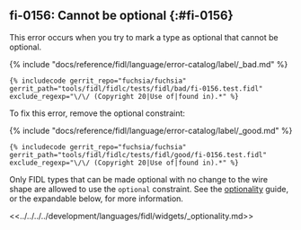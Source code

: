 ## fi-0156: Cannot be optional {:#fi-0156}

This error occurs when you try to mark a type as optional that cannot be
optional.

{% include "docs/reference/fidl/language/error-catalog/label/_bad.md" %}

```fidl
{% includecode gerrit_repo="fuchsia/fuchsia" gerrit_path="tools/fidl/fidlc/tests/fidl/bad/fi-0156.test.fidl" exclude_regexp="\/\/ (Copyright 20|Use of|found in).*" %}
```

To fix this error, remove the optional constraint:

{% include "docs/reference/fidl/language/error-catalog/label/_good.md" %}

```fidl
{% includecode gerrit_repo="fuchsia/fuchsia" gerrit_path="tools/fidl/fidlc/tests/fidl/good/fi-0156.test.fidl" exclude_regexp="\/\/ (Copyright 20|Use of|found in).*" %}
```

Only FIDL types that can be made optional with no change to the wire shape are
allowed to use the `optional` constraint. See the
[optionality][0156-optionality] guide, or the expandable below, for more information.

[0156-optionality]: /development/languages/fidl/examples/README.md#optionality

<<../../../../development/languages/fidl/widgets/_optionality.md>>
